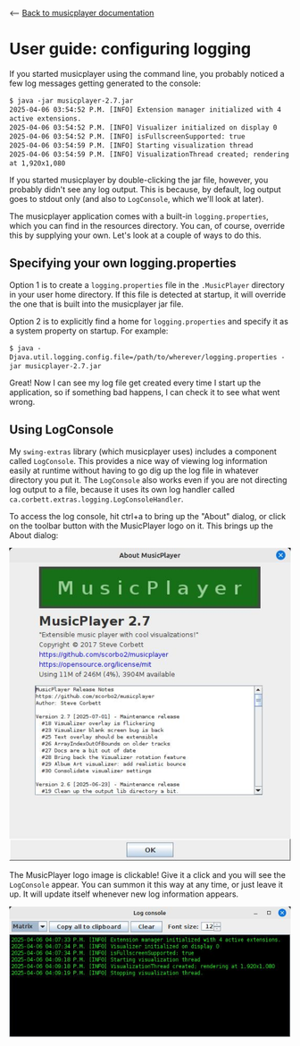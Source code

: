 <-- [Back to musicplayer documentation](../README.md)

# User guide: configuring logging

If you started musicplayer using the command line, you probably noticed a few log messages getting generated
to the console:

```shell
$ java -jar musicplayer-2.7.jar 
2025-04-06 03:54:52 P.M. [INFO] Extension manager initialized with 4 active extensions.
2025-04-06 03:54:52 P.M. [INFO] Visualizer initialized on display 0
2025-04-06 03:54:52 P.M. [INFO] isFullscreenSupported: true
2025-04-06 03:54:59 P.M. [INFO] Starting visualization thread
2025-04-06 03:54:59 P.M. [INFO] VisualizationThread created; rendering at 1,920x1,080
```

If you started musicplayer by double-clicking the jar file, however, you probably didn't see any log output.
This is because, by default, log output goes to stdout only (and also to `LogConsole`, which we'll look at later).

The musicplayer application comes with a built-in `logging.properties`, which you can find in the resources
directory. You can, of course, override this by supplying your own. Let's look at a couple of ways to do this.

## Specifying your own logging.properties

Option 1 is to create a `logging.properties` file in the `.MusicPlayer` directory in your user home directory.
If this file is detected at startup, it will override the one that is built into the musicplayer jar file.

Option 2 is to explicitly find a home for `logging.properties` and specify it as a system property on startup.
For example:

```shell
$ java -Djava.util.logging.config.file=/path/to/wherever/logging.properties -jar musicplayer-2.7.jar
```

Great! Now I can see my log file get created every time I start up the application, so if something bad happens,
I can check it to see what went wrong.

## Using LogConsole

My `swing-extras` library (which musicplayer uses) includes a component called `LogConsole`. This provides a nice
way of viewing log information easily at runtime without having to go dig up the log file in whatever directory
you put it. The `LogConsole` also works even if you are not directing log output to a file, because it uses
its own log handler called `ca.corbett.extras.logging.LogConsoleHandler`.

To access the log console, hit ctrl+a to bring up the "About" dialog, or click on the toolbar button
with the MusicPlayer logo on it. This brings up the About dialog:

![About](screenshots/about.jpg "About")

The MusicPlayer logo image is clickable! Give it a click and you will see the `LogConsole` appear. You can 
summon it this way at any time, or just leave it up. It will update itself whenever new log information appears.

![LogConsole](screenshots/logconsole.jpg "LogConsole")
